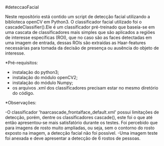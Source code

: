 #deteccaoFacial

Neste repositório está contido um script de detecção facial utilizando a biblioteca openCV em Python3.
O classificador facial utilizado foi o cascadeClassifier().Ele é um classificador pré-treinado que baseia-se em uma cascata de classificadores mais simples que são aplicados a regiões de interesse específicas (ROI), que no caso são as faces detectadas em uma imagem de entrada, dessas ROIs são extraídas as Haar-features necessárias para tomada da decisão de presença ou ausência do objeto de interesse.

*Pré-requisitos:

- instalação do python3;
- instalação do módulo openCV2;
- instalação do módulo Numpy;
- os arquivos .xml dos classificadores precisam estar no mesmo diretório do código.

*Observações:

-O classificador 'haarcascade_frontalface_default.xml' possui limitações de detecção, porém, dentre os classificadores cascade(), este foi o que até então apresentou-se mais satisfatório durante os testes. Foi percebido que para imagens de rosto muito ampliadas, ou seja, sem o contorno do rosto exposto na imagem, a detecção facial não foi possível. 
-Uma imagem teste foi anexada e deve apresentar a detecção de 6 rostos de pessoas.



